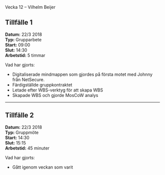 Vecka 12 – Vilhelm Beijer

## Tillfälle 1
**Datum:** 	22/3 2018  
**Typ:** 	Grupparbete  
**Start:**	09:00  
**Slut:**	14:30  
**Arbetstid:**	5 timmar  

Vad har gjorts:  
* Digitaliserade mindmappen som gjordes på första motet med Johnny från NetSecure.
* Färdigställde gruppkontraktet
* Letade efter WBS-verktyg för att skapa WBS
* Skapade WBS och gjorde MosCoW analys

---
## Tillfälle 2
**Datum:** 	22/3 2018  
**Typ:** 	Gruppmöte  
**Start:**	14:30  
**Slut:**	15:15  
**Arbetstid:**	45 minuter  

Vad har gjorts:  
* Gått igenom veckan som varit
